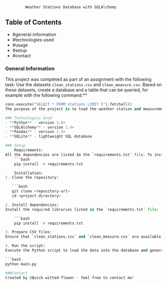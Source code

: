              Weather Stations Database with SQLAlchemy

## Table of Contents
* #general-information
* #technologies-used
* #usage
* #setup
* #contact

### General Information
This project was completed as part of an assignment with the following task: 
Use the datasets `clean_stations.csv` and `clean_measure.csv`. Based on these datasets, create a database and a table that can be queried, for example with the following command:**
```python
conn.execute("SELECT * FROM stations LIMIT 5").fetchall()
The purpose of the project is to load the weather station and measurement data from CSV files, store them in a SQLite database, and provide a method for querying the data using SQLAlchemy.

### Technologies Used
- **Python** - version 3.8+
- **SQLAlchemy** - version 1.4+
- **Pandas** - version 1.3+
- **SQLite** - lightweight SQL database

### Setup
    Requirements:
All the dependencies are listed in the `requirements.txt` file. To install the required dependencies, run the following command:
    ```bash
    pip install -r requirements.txt

    Installation:
1. Clone the repository:

   ```bash
   git clone <repository-url>
   cd <project-directory>

2. Install dependencies:
Install the required libraries listed in the `requirements.txt` file:

    ```bash
    pip install -r requirements.txt

3. Prepare CSV files:
Ensure that `clean_stations.csv` and `clean_measure.csv` are available in the project directory, containing the relevant weather data.

4. Run the script:
Execute the Python script to load the data into the database and generate the pickle files:

```bash
python main.py

###Contact 
Created by @Quick-witted-flower - feel free to contact me!



